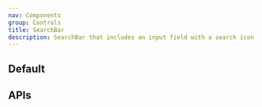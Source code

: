 ```yaml
---
nav: Components
group: Controls
title: SearchBar
description: SearchBar that includes an input field with a search icon and clear button, allowing users to easily search for specific items or content.
---
```


## Default

<code src="./demos/index.tsx" nopadding></code>

## APIs

<API></API>
